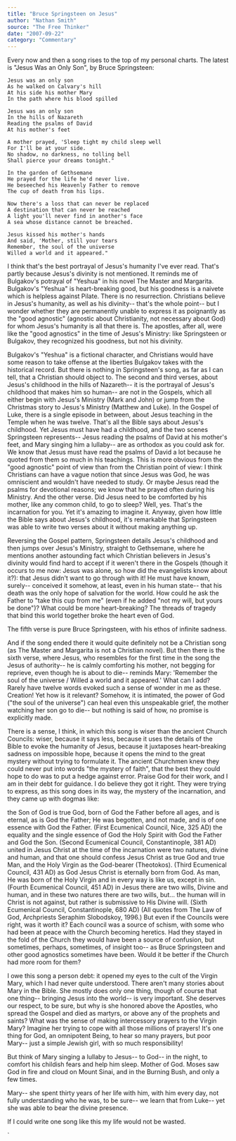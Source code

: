 ```yaml
---
title: "Bruce Springsteen on Jesus"
author: "Nathan Smith"
source: "The Free Thinker"
date: "2007-09-22"
category: "Commentary"
---
```


Every now and then a song rises to the top of my personal charts. The latest is "Jesus Was an Only Son", by Bruce Springsteen:

```
Jesus was an only son
As he walked on Calvary's hill
At his side his mother Mary
In the path where his blood spilled

Jesus was an only son
In the hills of Nazareth
Reading the psalms of David
At his mother's feet

A mother prayed, 'Sleep tight my child sleep well
For I'll be at your side.
No shadow, no darkness, no tolling bell
Shall pierce your dreams tonight."

In the garden of Gethsemane
He prayed for the life he'd never live.
He beseeched his Heavenly Father to remove
The cup of death from his lips.

Now there's a loss that can never be replaced
A destination that can never be reached
A light you'll never find in another's face
A sea whose distance cannot be breached.

Jesus kissed his mother's hands
And said, 'Mother, still your tears
Remember, the soul of the universe
Willed a world and it appeared."
```

I think that's the best portrayal of Jesus's humanity I've ever read. That's partly because Jesus's divinity is not mentioned. It reminds me of Bulgakov's potrayal of "Yeshua" in his novel The Master and Margarita. Bulgakov's "Yeshua" is heart-breaking good, but his goodness is a naivete which is helpless against Pilate. There is no resurrection. Christians believe in Jesus's humanity, as well as his divinity-- that's the whole point-- but I wonder whether they are permanently unable to express it as poignantly as the "good agnostic" (agnostic about Christianity, not necessary about God) for whom Jesus's humanity is all that there is. The apostles, after all, were like the "good agnostics" in the time of Jesus's Ministry: like Springsteen or Bulgakov, they recognized his goodness, but not his divinity.

Bulgakov's "Yeshua" is a fictional character, and Christians would have some reason to take offense at the liberties Bulgakov takes with the historical record. But there is nothing in Springsteen's song, as far as I can tell, that a Christian should object to. The second and third verses, about Jesus's childhood in the hills of Nazareth-- it is the portrayal of Jesus's childhood that makes him so human-- are not in the Gospels, which all either begin with Jesus's Ministry (Mark and John) or jump from the Christmas story to Jesus's Ministry (Matthew and Luke). In the Gospel of Luke, there is a single episode in between, about Jesus teaching in the Temple when he was twelve. That's all the Bible says about Jesus's childhood. Yet Jesus must have had a childhood, and the two scenes Springsteen represents-- Jesus reading the psalms of David at his mother's feet, and Mary singing him a lullaby-- are as orthodox as you could ask for. We know that Jesus must have read the psalms of David a lot because he quoted from them so much in his teachings. This is more obvious from the "good agnostic" point of view than from the Christian point of view: I think Christians can have a vague notion that since Jesus was God, he was omniscient and wouldn't have needed to study. Or maybe Jesus read the psalms for devotional reasons; we know that he prayed often during his Ministry. And the other verse. Did Jesus need to be comforted by his mother, like any common child, to go to sleep? Well, yes. That's the incarnation for you. Yet it's amazing to imagine it. Anyway, given how little the Bible says about Jesus's childhood, it's remarkable that Springsteen was able to write two verses about it without making anything up.

Reversing the Gospel pattern, Springsteen details Jesus's childhood and then jumps over Jesus's Ministry, straight to Gethsemane, where he mentions another astounding fact which Christian believers in Jesus's divinity would find hard to accept if it weren't there in the Gospels (though it occurs to me now: Jesus was alone, so how did the evangelists know about it?): that Jesus didn't want to go through with it! He must have known, surely-- conceived it somehow, at least, even in his human state-- that his death was the only hope of salvation for the world. How could he ask the Father to "take this cup from me" (even if he added "not my will, but yours be done")? What could be more heart-breaking? The threads of tragedy that bind this world together broke the heart even of God.

The fifth verse is pure Bruce Springsteen, with his ethos of infinite sadness.

And if the song ended there it would quite definitely not be a Christian song (as The Master and Margarita is not a Christian novel). But then there is the sixth verse, where Jesus, who resembles for the first time in the song the Jesus of authority-- he is calmly comforting his mother, not begging for reprieve, even though he is about to die-- reminds Mary: 'Remember the soul of the universe / Willed a world and it appeared.' What can I add? Rarely have twelve words evoked such a sense of wonder in me as these. Creation! Yet how is it relevant? Somehow, it is intimated, the power of God ("the soul of the universe") can heal even this unspeakable grief, the mother watching her son go to die-- but nothing is said of how, no promise is explicitly made.

There is a sense, I think, in which this song is wiser than the ancient Church Councils: wiser, because it says less, because it uses the details of the Bible to evoke the humanity of Jesus, because it juxtaposes heart-breaking sadness on impossible hope, because it opens the mind to the great mystery without trying to formulate it. The ancient Churchmen knew they could never put into words "the mystery of faith", that the best they could hope to do was to put a hedge against error. Praise God for their work, and I am in their debt for guidance. I do believe they got it right. They were trying to express, as this song does in its way, the mystery of the incarnation, and they came up with dogmas like:

the Son of God is true God, born of God the Father before all ages, and is eternal, as is God the Father; He was begotten, and not made, and is of one essence with God the Father. (First Ecumenical Council, Nice, 325 AD) the equality and the single essence of God the Holy Spirit with God the Father and God the Son. (Second Ecumenical Council, Constantinople, 381 AD) united in Jesus Christ at the time of the incarnation were two natures, divine and human, and that one should confess Jesus Christ as true God and true Man, and the Holy Virgin as the God-bearer (Theotokos). (Third Ecumenical Council, 431 AD) as God Jesus Christ is eternally born from God. As man, He was born of the Holy Virgin and in every way is like us, except in sin. (Fourth Ecumenical Council, 451 AD) in Jesus there are two wills, Divine and human, and in these two natures there are two wills, but... the human will in Christ is not against, but rather is submissive to His Divine will. (Sixth Ecumenical Council, Constantinople, 680 AD) (All quotes from The Law of God, Archpriests Seraphim Slobodskoy, 1996.) But even if the Councils were right, was it worth it? Each council was a source of schism, with some who had been at peace with the Church becoming heretics. Had they stayed in the fold of the Church they would have been a source of confusion, but sometimes, perhaps, sometimes, of insight too-- as Bruce Springsteen and other good agnostics sometimes have been. Would it be better if the Church had more room for them?

I owe this song a person debt: it opened my eyes to the cult of the Virgin Mary, which I had never quite understood. There aren't many stories about Mary in the Bible. She mostly does only one thing, though of course that one thing-- bringing Jesus into the world-- is very important. She deserves our respect, to be sure, but why is she honored above the Apostles, who spread the Gospel and died as martyrs, or above any of the prophets and saints? What was the sense of making intercessory prayers to the Virgin Mary? Imagine her trying to cope with all those millions of prayers! It's one thing for God, an omnipotent Being, to hear so many prayers, but poor Mary-- just a simple Jewish girl, with so much responsibility!

But think of Mary singing a lullaby to Jesus-- to God-- in the night, to comfort his childish fears and help him sleep. Mother of God. Moses saw God in fire and cloud on Mount Sinai, and in the Burning Bush, and only a few times.

Mary-- she spent thirty years of her life with him, with him every day, not fully understanding who he was, to be sure-- we learn that from Luke-- yet she was able to bear the divine presence.

If I could write one song like this my life would not be wasted.

`

```

```
